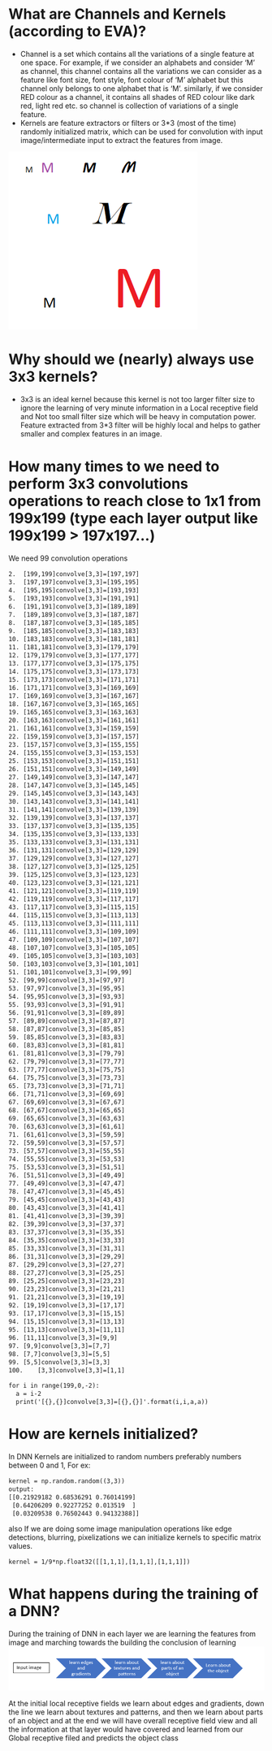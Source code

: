 # What are Channels and Kernels (according to EVA)?
* Channel is a set which contains all the variations of a single feature at one space. For example, if we consider an alphabets and consider ‘M’ as channel, this channel contains all the variations we can consider as a feature like font size, font style, font colour of ‘M’ alphabet but this channel only belongs to one alphabet that is ‘M’. similarly, if we consider RED colour as a channel, it contains all shades of RED colour like dark red, light red etc. so channel is collection of variations of a single feature.
* Kernels are feature extractors or filters or 3*3 (most of the time) randomly initialized matrix, which can be used for convolution with input image/intermediate input to extract the features from image.

![](channel.PNG)

# Why should we (nearly) always use 3x3 kernels?
* 3x3 is an ideal kernel because this kernel is not too larger filter size to ignore the learning of very minute information in a Local receptive field and Not too small filter size which will be heavy in computation power.
Feature extracted from 3*3 filter will be highly local and helps to gather smaller and complex features in an image.

# How many times to we need to perform 3x3 convolutions operations to reach close to 1x1 from 199x199 (type each layer output like 199x199 > 197x197...)
We need 99 convolution operations
```
2.	[199,199]convolve[3,3]=[197,197]
3.	[197,197]convolve[3,3]=[195,195]
4.	[195,195]convolve[3,3]=[193,193]
5.	[193,193]convolve[3,3]=[191,191]
6.	[191,191]convolve[3,3]=[189,189]
7.	[189,189]convolve[3,3]=[187,187]
8.	[187,187]convolve[3,3]=[185,185]
9.	[185,185]convolve[3,3]=[183,183]
10.	[183,183]convolve[3,3]=[181,181]
11.	[181,181]convolve[3,3]=[179,179]
12.	[179,179]convolve[3,3]=[177,177]
13.	[177,177]convolve[3,3]=[175,175]
14.	[175,175]convolve[3,3]=[173,173]
15.	[173,173]convolve[3,3]=[171,171]
16.	[171,171]convolve[3,3]=[169,169]
17.	[169,169]convolve[3,3]=[167,167]
18.	[167,167]convolve[3,3]=[165,165]
19.	[165,165]convolve[3,3]=[163,163]
20.	[163,163]convolve[3,3]=[161,161]
21.	[161,161]convolve[3,3]=[159,159]
22.	[159,159]convolve[3,3]=[157,157]
23.	[157,157]convolve[3,3]=[155,155]
24.	[155,155]convolve[3,3]=[153,153]
25.	[153,153]convolve[3,3]=[151,151]
26.	[151,151]convolve[3,3]=[149,149]
27.	[149,149]convolve[3,3]=[147,147]
28.	[147,147]convolve[3,3]=[145,145]
29.	[145,145]convolve[3,3]=[143,143]
30.	[143,143]convolve[3,3]=[141,141]
31.	[141,141]convolve[3,3]=[139,139]
32.	[139,139]convolve[3,3]=[137,137]
33.	[137,137]convolve[3,3]=[135,135]
34.	[135,135]convolve[3,3]=[133,133]
35.	[133,133]convolve[3,3]=[131,131]
36.	[131,131]convolve[3,3]=[129,129]
37.	[129,129]convolve[3,3]=[127,127]
38.	[127,127]convolve[3,3]=[125,125]
39.	[125,125]convolve[3,3]=[123,123]
40.	[123,123]convolve[3,3]=[121,121]
41.	[121,121]convolve[3,3]=[119,119]
42.	[119,119]convolve[3,3]=[117,117]
43.	[117,117]convolve[3,3]=[115,115]
44.	[115,115]convolve[3,3]=[113,113]
45.	[113,113]convolve[3,3]=[111,111]
46.	[111,111]convolve[3,3]=[109,109]
47.	[109,109]convolve[3,3]=[107,107]
48.	[107,107]convolve[3,3]=[105,105]
49.	[105,105]convolve[3,3]=[103,103]
50.	[103,103]convolve[3,3]=[101,101]
51.	[101,101]convolve[3,3]=[99,99]
52.	[99,99]convolve[3,3]=[97,97]
53.	[97,97]convolve[3,3]=[95,95]
54.	[95,95]convolve[3,3]=[93,93]
55.	[93,93]convolve[3,3]=[91,91]
56.	[91,91]convolve[3,3]=[89,89]
57.	[89,89]convolve[3,3]=[87,87]
58.	[87,87]convolve[3,3]=[85,85]
59.	[85,85]convolve[3,3]=[83,83]
60.	[83,83]convolve[3,3]=[81,81]
61.	[81,81]convolve[3,3]=[79,79]
62.	[79,79]convolve[3,3]=[77,77]
63.	[77,77]convolve[3,3]=[75,75]
64.	[75,75]convolve[3,3]=[73,73]
65.	[73,73]convolve[3,3]=[71,71]
66.	[71,71]convolve[3,3]=[69,69]
67.	[69,69]convolve[3,3]=[67,67]
68.	[67,67]convolve[3,3]=[65,65]
69.	[65,65]convolve[3,3]=[63,63]
70.	[63,63]convolve[3,3]=[61,61]
71.	[61,61]convolve[3,3]=[59,59]
72.	[59,59]convolve[3,3]=[57,57]
73.	[57,57]convolve[3,3]=[55,55]
74.	[55,55]convolve[3,3]=[53,53]
75.	[53,53]convolve[3,3]=[51,51]
76.	[51,51]convolve[3,3]=[49,49]
77.	[49,49]convolve[3,3]=[47,47]
78.	[47,47]convolve[3,3]=[45,45]
79.	[45,45]convolve[3,3]=[43,43]
80.	[43,43]convolve[3,3]=[41,41]
81.	[41,41]convolve[3,3]=[39,39]
82.	[39,39]convolve[3,3]=[37,37]
83.	[37,37]convolve[3,3]=[35,35]
84.	[35,35]convolve[3,3]=[33,33]
85.	[33,33]convolve[3,3]=[31,31]
86.	[31,31]convolve[3,3]=[29,29]
87.	[29,29]convolve[3,3]=[27,27]
88.	[27,27]convolve[3,3]=[25,25]
89.	[25,25]convolve[3,3]=[23,23]
90.	[23,23]convolve[3,3]=[21,21]
91.	[21,21]convolve[3,3]=[19,19]
92.	[19,19]convolve[3,3]=[17,17]
93.	[17,17]convolve[3,3]=[15,15]
94.	[15,15]convolve[3,3]=[13,13]
95.	[13,13]convolve[3,3]=[11,11]
96.	[11,11]convolve[3,3]=[9,9]
97.	[9,9]convolve[3,3]=[7,7]
98.	[7,7]convolve[3,3]=[5,5]
99.	[5,5]convolve[3,3]=[3,3]
100.	[3,3]convolve[3,3]=[1,1]
```
```
for i in range(199,0,-2):
  a = i-2
  print('[{},{}]convolve[3,3]=[{},{}]'.format(i,i,a,a))
```

# How are kernels initialized? 
In DNN Kernels are initialized to random numbers preferably numbers between 0 and 1, 
For ex:
```
kernel = np.random.random((3,3))
output:
[[0.21929182 0.68536291 0.76014199]
 [0.64206209 0.92277252 0.013519  ]
 [0.03209538 0.76502443 0.94132388]]
 ```
also If we are doing some image manipulation operations like edge detections, blurring, pixelizations we can initialize kernels to specific matrix values.
```
kernel = 1/9*np.float32([[1,1,1],[1,1,1],[1,1,1]])
```

# What happens during the training of a DNN?
During the training of DNN in each layer we are learning the features from image and marching towards the building the conclusion of learning
![](DNN_explain.PNG)

At the initial local receptive fields we learn about edges and gradients, down the line we learn about textures and patterns, and then we learn 
about parts of an object and at the end we will have overall receptive field view and all the information at that layer would have covered and 
learned from our Global receptive filed and predicts the object class  
